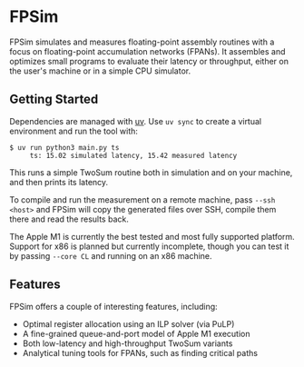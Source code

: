 # FPSim

FPSim simulates and measures floating-point assembly routines with a
focus on floating-point accumulation networks (FPANs). It assembles
and optimizes small programs to evaluate their latency or throughput,
either on the user's machine or in a simple CPU simulator.

## Getting Started

Dependencies are managed with [uv](https://github.com/astral-sh/uv).
Use `uv sync` to create a virtual environment and run the tool with:

```
$ uv run python3 main.py ts
     ts: 15.02 simulated latency, 15.42 measured latency
```

This runs a simple TwoSum routine both in simulation and on your
machine, and then prints its latency.

To compile and run the measurement on a remote machine, pass
`--ssh <host>` and FPSim will copy the generated files over SSH,
compile them there and read the results back.

The Apple M1 is currently the best tested and most fully supported
platform. Support for x86 is planned but currently incomplete, though
you can test it by passing `--core CL` and running on an x86 machine.

## Features

FPSim offers a couple of interesting features, including:

- Optimal register allocation using an ILP solver (via PuLP)
- A fine-grained queue-and-port model of Apple M1 execution
- Both low-latency and high-throughput TwoSum variants
- Analytical tuning tools for FPANs, such as finding critical paths
